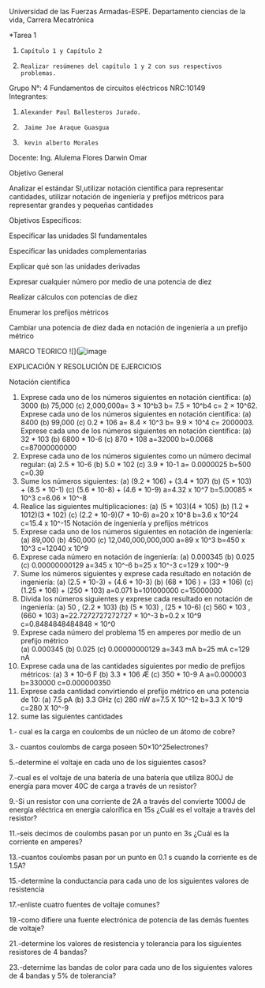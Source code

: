 Universidad de las Fuerzas Armadas-ESPE. Departamento ciencias de la vida, Carrera Mecatrónica

*Tarea 1
1.     Capítulo 1 y Capítulo 2
2.     Realizar resúmenes del capítulo 1 y 2 con sus respectivos problemas.

  Grupo N°: 4                                    Fundamentos de circuitos eléctricos  NRC:10149                 
 Integrantes:

1.     Alexander Paul Ballesteros Jurado.
2.      Jaime Joe Araque Guasgua
3.      kevin alberto Morales
 Docente: Ing. Alulema Flores Darwin Omar


Objetivo General


Analizar el estándar SI,utilizar notación científica para representar cantidades, utilizar notación de ingeniería y prefijos métricos para representar grandes y pequeñas cantidades




Objetivos Específicos:

Especificar las unidades SI fundamentales 

Especificar las unidades complementarias

Explicar qué son las unidades derivadas

Expresar cualquier número por medio de una potencia de diez 

 Realizar cálculos con potencias de diez
 
Enumerar los prefijos métricos

Cambiar una potencia de diez dada en notación de ingeniería a un prefijo métrico

MARCO TEORICO
![](![image](https://user-images.githubusercontent.com/93951775/141161089-8a121cda-446f-4e8d-aed5-39c6bb1f3dfa.png)


EXPLICACIÓN Y RESOLUCIÓN DE EJERCICIOS

Notación científica
1.	Exprese cada uno de los números siguientes en notación científica:
(a) 3000	(b) 75,000	(c) 2,000,000a= 3 × 10^b3             b=  7.5 × 10^b4             c= 2 × 10^62.	Exprese cada uno de los números siguientes en notación científica:
(a) 8400	(b) 99,000	(c) 0.2 * 106
a= 8.4 × 10^3             b= 9.9 × 10^4              c= 2000003.	Exprese cada uno de los números siguientes en notación científica:
(a) 32 * 103               (b) 6800 * 10-6               (c) 870 * 108 
a=32000              b=0.0068               c=87000000000
4.	Exprese cada uno de los números siguientes como un número decimal regular:
(a) 2.5 * 10-6               (b) 5.0 * 102              (c) 3.9 * 10-1 
a= 0.0000025             b=500               c=0.39
5.	Sume los números siguientes:
(a) (9.2 * 106) + (3.4 * 107)      (b) (5 * 103) + (8.5 * 10-1)         (c) (5.6 * 10-8) + (4.6 * 10-9) 
a=4.32 x 10^7           b=5.00085 × 10^3            c=6.06 × 10^-8
6.	Realice las siguientes multiplicaciones:
(a) (5 * 103)(4 * 105)	(b) (1.2 * 1012)(3 * 102)
(c) (2.2 * 10-9)(7 * 10-6)
a=20 x 10^8           b=3.6 x 10^24               c=15.4 x 10^-15
Notación de ingeniería y prefijos métricos
7.	Exprese cada uno de los números siguientes en notación de ingeniería:
(a) 89,000	(b) 450,000	(c) 12,040,000,000,000
a=89 x 10^3             b=450 x 10^3               c=12040 x 10^9
8.	Exprese cada número en notación de ingeniería:
(a) 0.000345	     (b) 0.025	(c) 0.00000000129
a=345 x 10^-6              b=25 x 10^-3               c=129 x 100^-9
9.	Sume los números siguientes y exprese cada resultado en notación de ingeniería:
(a) (2.5 * 10-3) + (4.6 * 10-3)	(b) (68 * 106 ) + (33 * 106)
(c) (1.25 * 106) + (250 * 103) 
a=0.071              b=101000000              c=15000000
10.	Divida los números siguientes y exprese cada resultado en notación de ingeniería:
(a)	50 , (2.2 * 103)
(b)	(5 * 103) , (25 * 10-6)
(c) 560 * 103 , (660 * 103)
a=22.7272727272727 × 10^-3 b=0.2 x 10^9 c=0.8484848484848 × 10^0
11.	Exprese cada número del problema 15 en amperes por medio de un prefijo métrico  
(a) 0.000345        (b) 0.025            (c) 0.00000000129
a=343 mA              b=25 mA               c=129 nA
12.	Exprese cada una de las cantidades siguientes por medio de prefijos métricos:
(a) 3 * 10-6 F
(b) 3.3 * 106 Æ
(c)  350 * 10-9 A
a=0.000003         b=330000           c=0.000000350
 13. Exprese cada cantidad convirtiendo el prefijo métrico en una potencia de 10:
(a) 7.5 pA	(b) 3.3 GHz	(c) 280 nW 
a=7.5 X 10^-12            b=3.3 X 10^9               c=280 X 10^-9
29. sume las siguientes cantidades 

1.- cual es la carga en coulombs de un núcleo de un átomo de cobre?

3.- cuantos coulombs de carga poseen 50×10^25electrones?

5.-determine el voltaje en cada uno de los siguientes casos?

7.-cual es el voltaje de una batería de una batería que utiliza 800J de energía para mover 40C de carga a través de un resistor?

9.-Si un resistor con una corriente de 2A a través del convierte 1000J de energía eléctrica en energía calorífica en 15s ¿Cuál es el voltaje a través del resistor?

11.-seis decimos de coulombs pasan por un punto en 3s ¿Cuál es la corriente en amperes?

13.-cuantos coulombs pasan por un punto en 0.1 s cuando la corriente es de 1.5A?

15.-determine la conductancia para cada uno de los siguientes valores de resistencia

17.-enliste cuatro fuentes de voltaje comunes?

19.-como difiere una fuente electrónica de potencia de las demás fuentes de voltaje?

21.-determine los valores de resistencia y tolerancia para los siguientes resistores de 4 bandas?

23.-deternime las bandas de color para cada uno de los siguientes valores de 4 bandas y 5% de tolerancia?







